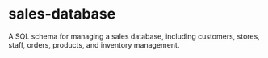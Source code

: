 # sales-database
A SQL schema for managing a sales database, including customers, stores, staff, orders, products, and inventory management.
